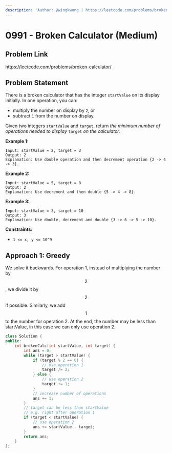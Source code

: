 ```yaml
---
description: 'Author: @wingkwong | https://leetcode.com/problems/broken-calculator/'
---
```


# 0991 - Broken Calculator (Medium)

## Problem Link

https://leetcode.com/problems/broken-calculator/

## Problem Statement

There is a broken calculator that has the integer `startValue` on its display initially. In one operation, you can:

* multiply the number on display by `2`, or
* subtract `1` from the number on display.

Given two integers `startValue` and `target`, return _the minimum number of operations needed to display_ `target` _on the calculator_.



**Example 1:**

```
Input: startValue = 2, target = 3
Output: 2
Explanation: Use double operation and then decrement operation {2 -> 4 -> 3}.
```

**Example 2:**

```
Input: startValue = 5, target = 8
Output: 2
Explanation: Use decrement and then double {5 -> 4 -> 8}.
```

**Example 3:**

```
Input: startValue = 3, target = 10
Output: 3
Explanation: Use double, decrement and double {3 -> 6 -> 5 -> 10}.
```

**Constraints:**

* `1 <= x, y <= 10^9`

## Approach 1: Greedy

We solve it backwards. For operation 1, instead of multiplying the number by $$2$$, we divide it by $$2$$ if possible. Similarly, we add $$1$$ to the number for operation 2. At the end, the number may be less than startValue, in this case we can only use operation 2.

<SolutionAuthor name="@wingkwong"/>

```cpp
class Solution {
public:
    int brokenCalc(int startValue, int target) {
        int ans = 0;
        while (target > startValue) {
            if (target % 2 == 0) {
                // use operation 1
                target /= 2;
            } else {
                // use operation 2
                target += 1;
            }
            // increase number of operations
            ans += 1;
        }
        // target can be less than startValue
        // e.g. right after operation 1
        if (target < startValue) {
            // use operation 2
            ans += startValue - target;
        }
        return ans;
    }
};
```

